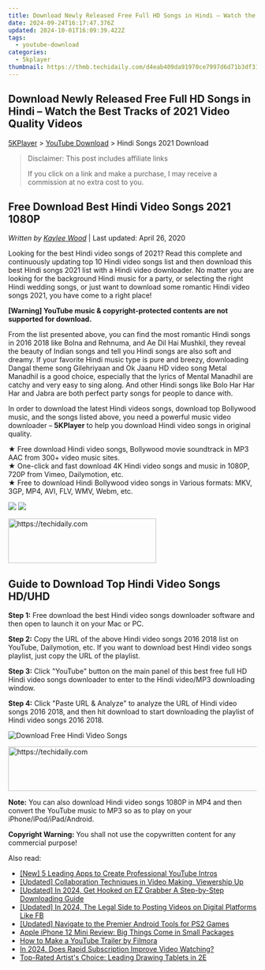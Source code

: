 ```yaml
---
title: Download Newly Released Free Full HD Songs in Hindi – Watch the Best Tracks of 2021 Video Quality Videos
date: 2024-09-24T16:17:47.376Z
updated: 2024-10-01T16:09:39.422Z
tags:
  - youtube-download
categories:
  - 5kplayer
thumbnail: https://thmb.techidaily.com/d4eab409da91970ce7997d6d71b3df31e4667cec8c525b5adaf36446317042da.jpg
---
```


## Download Newly Released Free Full HD Songs in Hindi – Watch the Best Tracks of 2021 Video Quality Videos

[5KPlayer](https://tools.techidaily.com/5kplayer/products/) \> [YouTube Download](https://tools.techidaily.com/5kplayer/youtube-download/) \> Hindi Songs 2021 Download 

>  Disclaimer: This post includes affiliate links
>
>  If you click on a link and make a purchase, I may receive a commission at no extra cost to you.
>

## Free Download Best Hindi Video Songs 2021 1080P

 _Written by [Kaylee Wood](https://www.quora.com/profile/Amanda-Hu-21)_ | Last updated: April 26, 2020 

Looking for the best Hindi video songs of 2021? Read this complete and continuously updating top 10 Hindi video songs list and then download this best Hindi songs 2021 list with a Hindi video downloader. No matter you are looking for the background Hindi music for a party, or selecting the right Hindi wedding songs, or just want to download some romantic Hindi video songs 2021, you have come to a right place! 

**\[Warning\] YouTube music & copyright-protected contents are not supported for download.**

From the list presented above, you can find the most romantic Hindi songs in 2016 2018 like Bolna and Rehnuma, and Ae Dil Hai Mushkil, they reveal the beauty of Indian songs and tell you Hindi songs are also soft and dreamy. If your favorite Hindi music type is pure and breezy, downloading Dangal theme song Gilehriyaan and Ok Jaanu HD video song Metal Manadhil is a good choice, especially that the lyrics of Mental Manadhil are catchy and very easy to sing along. And other Hindi songs like Bolo Har Har Har and Jabra are both perfect party songs for people to dance with. 

In order to download the latest Hindi videos songs, download top Bollywood music, and the songs listed above, you need a powerful music video downloader – **5KPlayer** to help you download Hindi video songs in original quality. 

★ Free download Hindi video songs, Bollywood movie soundtrack in MP3 AAC from 300+ video music sites.   
 ★ One-click and fast download 4K Hindi video songs and music in 1080P, 720P from Vimeo, Dailymotion, etc.  
 ★ Free to download Hindi Bollywood video songs in Various formats: MKV, 3GP, MP4, AVI, FLV, WMV, Webm, etc. 

[![](https://www.5kplayer.com/youtube-download/../button/freedownwhitewin.png)](https://tools.techidaily.com/5kplayer/products/) [![](https://www.5kplayer.com/youtube-download/../button/freedownbackmac.png)](https://tools.techidaily.com/5kplayer/products/) 

<!-- affiliate ads begin -->
<a href="https://aligracehair.sjv.io/c/5597632/2012415/19272" target="_top" id="2012415">
  <img src="//a.impactradius-go.com/display-ad/19272-2012415" border="0" alt="https://techidaily.com" width="300" height="90"/>
</a>
<img height="0" width="0" src="https://aligracehair.sjv.io/i/5597632/2012415/19272" style="position:absolute;visibility:hidden;" border="0" />
<!-- affiliate ads end -->

##  Guide to Download Top Hindi Video Songs HD/UHD

**Step 1:** Free download the best Hindi video songs downloader software and then open to launch it on your Mac or PC. 

**Step 2:** Copy the URL of the above Hindi video songs 2016 2018 list on YouTube, Dailymotion, etc. If you want to download best Hindi video songs playlist, just copy the URL of the playlist. 

**Step 3:** Click "YouTube" button on the main panel of this best free full HD Hindi video songs downloader to enter to the Hindi video/MP3 downloading window. 

**Step 4:** Click "Paste URL & Analyze" to analyze the URL of Hindi video songs 2016 2018, and then hit download to start downloading the playlist of Hindi video songs 2016 2018\. 

![Download Free Hindi Video Songs](https://www.5kplayer.com/youtube-download/img/ae-dil-hai-mushkil-download.jpg)

<!-- affiliate ads begin -->
<a href="https://imp.i110150.net/c/5597632/798165/11305" target="_top" id="798165">
  <img src="//a.impactradius-go.com/display-ad/11305-798165" border="0" alt="https://techidaily.com" width="728" height="90"/>
</a>
<img height="0" width="0" src="https://imp.i110150.net/i/5597632/798165/11305" style="position:absolute;visibility:hidden;" border="0" />
<!-- affiliate ads end -->

**Note:** You can also download Hindi video songs 1080P in MP4 and then convert the YouTube music to MP3 so as to play on your iPhone/iPod/iPad/Android. 

**Copyright Warning:** You shall not use the copywritten content for any commercial purpose!

<ins class="adsbygoogle"
     style="display:block"
     data-ad-format="autorelaxed"
     data-ad-client="ca-pub-7571918770474297"
     data-ad-slot="1223367746"></ins>

<ins class="adsbygoogle"
     style="display:block"
     data-ad-client="ca-pub-7571918770474297"
     data-ad-slot="8358498916"
     data-ad-format="auto"
     data-full-width-responsive="true"></ins>

<span class="atpl-alsoreadstyle">Also read:</span>
<div><ul>
<li><a href="https://youtube-video-recordings.techidaily.com/new-5-leading-apps-to-create-professional-youtube-intros/"><u>[New] 5 Leading Apps to Create Professional YouTube Intros</u></a></li>
<li><a href="https://youtube-video-recordings.techidaily.com/updated-collaboration-techniques-in-video-making-viewership-up/"><u>[Updated] Collaboration Techniques in Video Making, Viewership Up</u></a></li>
<li><a href="https://remote-screen-capture.techidaily.com/updated-in-2024-get-hooked-on-ez-grabber-a-step-by-step-downloading-guide/"><u>[Updated] In 2024, Get Hooked on EZ Grabber A Step-by-Step Downloading Guide</u></a></li>
<li><a href="https://facebook-video-files.techidaily.com/updated-in-2024-the-legal-side-to-posting-videos-on-digital-platforms-like-fb/"><u>[Updated] In 2024, The Legal Side to Posting Videos on Digital Platforms Like FB</u></a></li>
<li><a href="https://video-screen-grab.techidaily.com/updated-navigate-to-the-premier-android-tools-for-ps2-games/"><u>[Updated] Navigate to the Premier Android Tools for PS2 Games</u></a></li>
<li><a href="https://buynow-reviews.techidaily.com/apple-iphone-12-mini-review-big-things-come-in-small-packages/"><u>Apple iPhone 12 Mini Review: Big Things Come in Small Packages</u></a></li>
<li><a href="https://youtube-video-recordings.techidaily.com/how-to-make-a-youtube-trailer-by-filmora/"><u>How to Make a YouTube Trailer by Filmora</u></a></li>
<li><a href="https://youtube-video-recordings.techidaily.com/in-2024-does-rapid-subscription-improve-video-watching/"><u>In 2024, Does Rapid Subscription Improve Video Watching?</u></a></li>
<li><a href="https://buynow-tips.techidaily.com/top-rated-artists-choice-leading-drawing-tablets-in-2e/"><u>Top-Rated Artist's Choice: Leading Drawing Tablets in 2E</u></a></li>
</ul></div>


